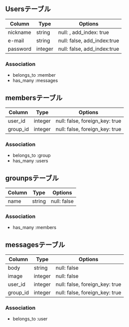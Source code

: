 ## Usersテーブル

|Column|Type|Options|
|------|----|-------|
|nickname|string|null: , add_index: true|
|e-mail|string|null: false, add_index:true|
|password|integer|null: false, add_index:true|

### Association
- belongs_to :member
- has_many :messages




## membersテーブル

|Column|Type|Options|
|------|----|-------|
|user_id|integer|null: false, foreign_key: true|
|group_id|integer|null: false, foreign_key: true|

### Association
- belongs_to :group
- has_many :users




## grounpsテーブル

|Column|Type|Options|
|------|----|-------|
|name|string|null: false|

### Association
- has_many :members




## messagesテーブル

|Column|Type|Options|
|------|----|-------|
|body|string|null: false|
|image|integer|null: false|
|user_id|integer|null: false, foreign_key: true|
|group_id|integer|null: false, foreign_key: true|

### Association
- belongs_to :user
